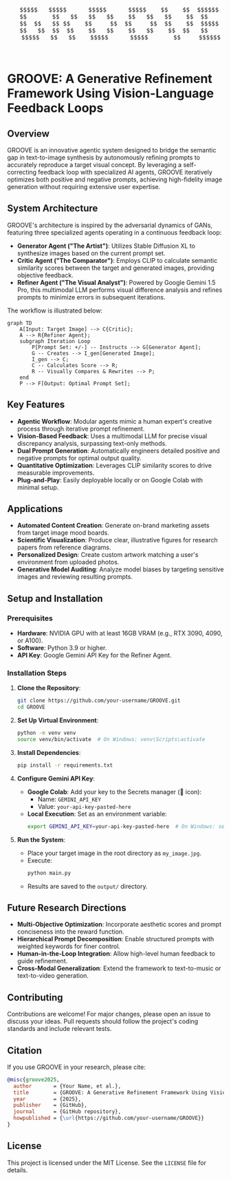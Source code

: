 <pre>
   <div align="center">
   $$$$$   $$$$$      $$$$$      $$$$$    $$    $$  $$$$$$ 
  $$       $$   $$   $$   $$    $$   $$   $$    $$  $$   
  $$  $$   $$ $$    $$     $$  $$     $$  $$    $$  $$$$$
  $$   $$  $$  $$    $$   $$    $$   $$    $$  $$   $$   
   $$$$$   $$   $$    $$$$$      $$$$$       $$     $$$$$$
   </div>   
</pre>

# GROOVE: A Generative Refinement Framework Using Vision-Language Feedback Loops

## Overview
GROOVE is an innovative agentic system designed to bridge the semantic gap in text-to-image synthesis by autonomously refining prompts to accurately reproduce a target visual concept. By leveraging a self-correcting feedback loop with specialized AI agents, GROOVE iteratively optimizes both positive and negative prompts, achieving high-fidelity image generation without requiring extensive user expertise.

## System Architecture
GROOVE's architecture is inspired by the adversarial dynamics of GANs, featuring three specialized agents operating in a continuous feedback loop:

- **Generator Agent ("The Artist")**: Utilizes Stable Diffusion XL to synthesize images based on the current prompt set.
- **Critic Agent ("The Comparator")**: Employs CLIP to calculate semantic similarity scores between the target and generated images, providing objective feedback.
- **Refiner Agent ("The Visual Analyst")**: Powered by Google Gemini 1.5 Pro, this multimodal LLM performs visual difference analysis and refines prompts to minimize errors in subsequent iterations.

The workflow is illustrated below:

```mermaid
graph TD
    A[Input: Target Image] --> C{Critic};
    A --> R{Refiner Agent};
    subgraph Iteration Loop
        P[Prompt Set: +/-] -- Instructs --> G[Generator Agent];
        G -- Creates --> I_gen[Generated Image];
        I_gen --> C;
        C -- Calculates Score --> R;
        R -- Visually Compares & Rewrites --> P;
    end
    P --> F[Output: Optimal Prompt Set];
```

## Key Features
- **Agentic Workflow**: Modular agents mimic a human expert's creative process through iterative prompt refinement.
- **Vision-Based Feedback**: Uses a multimodal LLM for precise visual discrepancy analysis, surpassing text-only methods.
- **Dual Prompt Generation**: Automatically engineers detailed positive and negative prompts for optimal output quality.
- **Quantitative Optimization**: Leverages CLIP similarity scores to drive measurable improvements.
- **Plug-and-Play**: Easily deployable locally or on Google Colab with minimal setup.

## Applications
- **Automated Content Creation**: Generate on-brand marketing assets from target image mood boards.
- **Scientific Visualization**: Produce clear, illustrative figures for research papers from reference diagrams.
- **Personalized Design**: Create custom artwork matching a user's environment from uploaded photos.
- **Generative Model Auditing**: Analyze model biases by targeting sensitive images and reviewing resulting prompts.

## Setup and Installation

### Prerequisites
- **Hardware**: NVIDIA GPU with at least 16GB VRAM (e.g., RTX 3090, 4090, or A100).
- **Software**: Python 3.9 or higher.
- **API Key**: Google Gemini API Key for the Refiner Agent.

### Installation Steps
1. **Clone the Repository**:
   ```bash
   git clone https://github.com/your-username/GROOVE.git
   cd GROOVE
   ```

2. **Set Up Virtual Environment**:
   ```bash
   python -m venv venv
   source venv/bin/activate  # On Windows: venv\Scripts\activate
   ```

3. **Install Dependencies**:
   ```bash
   pip install -r requirements.txt
   ```

4. **Configure Gemini API Key**:
   - **Google Colab**: Add your key to the Secrets manager (🔑 icon):
     - Name: `GEMINI_API_KEY`
     - Value: `your-api-key-pasted-here`
   - **Local Execution**: Set as an environment variable:
     ```bash
     export GEMINI_API_KEY=your-api-key-pasted-here  # On Windows: set GEMINI_API_KEY=your-api-key-pasted-here
     ```

5. **Run the System**:
   - Place your target image in the root directory as `my_image.jpg`.
   - Execute:
     ```bash
     python main.py
     ```
   - Results are saved to the `output/` directory.

## Future Research Directions
- **Multi-Objective Optimization**: Incorporate aesthetic scores and prompt conciseness into the reward function.
- **Hierarchical Prompt Decomposition**: Enable structured prompts with weighted keywords for finer control.
- **Human-in-the-Loop Integration**: Allow high-level human feedback to guide refinement.
- **Cross-Modal Generalization**: Extend the framework to text-to-music or text-to-video generation.

## Contributing
Contributions are welcome! For major changes, please open an issue to discuss your ideas. Pull requests should follow the project's coding standards and include relevant tests.

## Citation
If you use GROOVE in your research, please cite:

```bibtex
@misc{groove2025,
  author       = {Your Name, et al.},
  title        = {GROOVE: A Generative Refinement Framework Using Vision-Language Feedback Loops},
  year         = {2025},
  publisher    = {GitHub},
  journal      = {GitHub repository},
  howpublished = {\url{https://github.com/your-username/GROOVE}}
}
```

## License
This project is licensed under the MIT License. See the `LICENSE` file for details.
